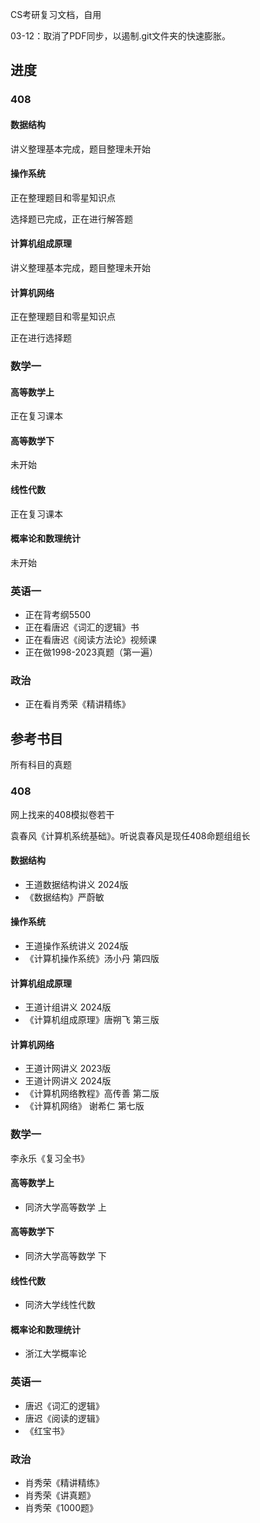 CS考研复习文档，自用

03-12：取消了PDF同步，以遏制.git文件夹的快速膨胀。

## 进度

### 408

#### 数据结构

讲义整理基本完成，题目整理未开始

#### 操作系统

正在整理题目和零星知识点

选择题已完成，正在进行解答题

#### 计算机组成原理

讲义整理基本完成，题目整理未开始

#### 计算机网络

正在整理题目和零星知识点

正在进行选择题

### 数学一

#### 高等数学上

正在复习课本

#### 高等数学下

未开始

#### 线性代数

正在复习课本

#### 概率论和数理统计

未开始

### 英语一

- 正在背考纲5500
- 正在看唐迟《词汇的逻辑》书
- 正在看唐迟《阅读方法论》视频课
- 正在做1998-2023真题（第一遍）

### 政治

- 正在看肖秀荣《精讲精练》

## 参考书目

所有科目的真题

### 408

网上找来的408模拟卷若干

袁春风《计算机系统基础》。听说袁春风是现任408命题组组长

#### 数据结构

- 王道数据结构讲义 2024版
- 《数据结构》严蔚敏

#### 操作系统

- 王道操作系统讲义 2024版
- 《计算机操作系统》汤小丹 第四版

#### 计算机组成原理

- 王道计组讲义 2024版
- 《计算机组成原理》唐朔飞 第三版

#### 计算机网络

- 王道计网讲义 2023版
- 王道计网讲义 2024版
- 《计算机网络教程》高传善 第二版
- 《计算机网络》 谢希仁 第七版

### 数学一

李永乐《复习全书》

#### 高等数学上

- 同济大学高等数学 上

#### 高等数学下

- 同济大学高等数学 下

#### 线性代数

- 同济大学线性代数

#### 概率论和数理统计

- 浙江大学概率论

### 英语一

- 唐迟《词汇的逻辑》
- 唐迟《阅读的逻辑》
- 《红宝书》

### 政治

- 肖秀荣《精讲精练》
- 肖秀荣《讲真题》
- 肖秀荣《1000题》